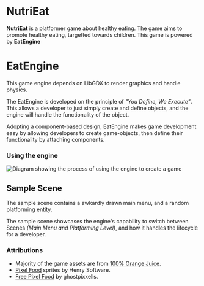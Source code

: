 # NutriEat

**NutriEat** is a platformer game about healthy eating. The game aims to promote healthy eating, targetted towards children. This game is powered by **EatEngine**

# EatEngine

This game engine depends on LibGDX to render graphics and handle physics.

The EatEngine is developed on the principle of _"You Define, We Execute"_. This allows a developer to just simply create and define objects, and the engine will handle the functionality of the object.

Adopting a component-based design, EatEngine makes game development easy by allowing developers to create game-objects, then define their functionality by attaching components.

### Using the engine

![Diagram showing the process of using the engine to create a game](https://i.imgur.com/UTqJfqa.png)

## Sample Scene

The sample scene contains a awkardly drawn main menu, and a random platforming entity.

The sample scene showcases the engine's capability to switch between Scenes _(Main Menu and Platforming Level)_, and how it handles the lifecycle for a developer.

### Attributions

- Majority of the game assets are from [100% Orange Juice](https://store.steampowered.com/app/282800/100_Orange_Juice/).
- [Pixel Food](https://henrysoftware.itch.io/pixel-food) sprites by Henry Software.
- [Free Pixel Food](https://ghostpixxells.itch.io/pixelfood) by ghostpixxells.
